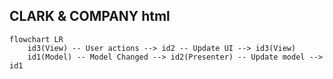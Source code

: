 ## CLARK & COMPANY html
```Mermaid
flowchart LR
    id3(View) -- User actions --> id2 -- Update UI --> id3(View)
    id1(Model) -- Model Changed --> id2(Presenter) -- Update model --> id1
```
